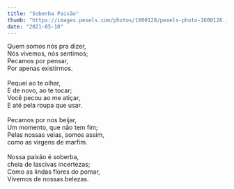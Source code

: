 ```yaml
---
title: "Soberba Paixão"
thumb: "https://images.pexels.com/photos/1600128/pexels-photo-1600128.jpeg"
date: "2021-05-10"
---
```

Quem somos nós pra dizer,  
Nós vivemos, nós sentimos;  
Pecamos por pensar,  
Por apenas existirmos.  
<br />
Pequei ao te olhar,  
E de novo, ao te tocar;  
Você pecou ao me atiçar,  
E até pela roupa que usar.  
<br />
Pecamos por nos beijar,  
Um momento, que não tem fim;  
Pelas nossas veias, somos assim,  
como as virgens de marfim.  
<br />
Nossa paixão é soberba,  
cheia de lascivas incertezas;  
Como as lindas flores do pomar,  
Vivemos de nossas belezas.  